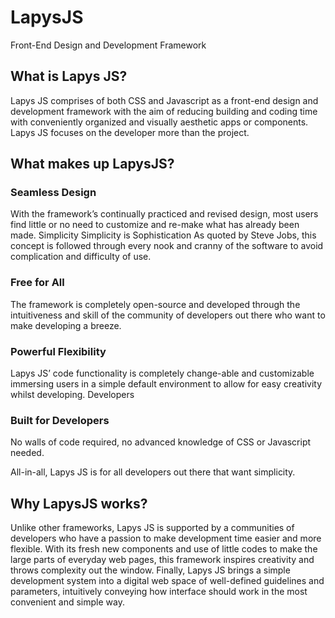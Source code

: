 # LapysJS
Front-End Design and Development Framework


## What is Lapys JS?
Lapys JS comprises of both CSS and Javascript as a front-end design and development framework with the aim of reducing building and coding time with conveniently organized and visually aesthetic apps or components.
Lapys JS focuses on the developer more than the project.

## What makes up LapysJS?
### Seamless Design
With the framework’s continually practiced and revised design, most users find little or no need to customize and re-make what has already been made.
Simplicity
 Simplicity is Sophistication 
As quoted by Steve Jobs, this concept is followed through every nook and cranny of the software to avoid complication and difficulty of use.

### Free for All
The framework is completely open-source and developed through the intuitiveness and skill of the community of developers out there who want to make developing a breeze.

### Powerful Flexibility
Lapys JS’ code functionality is completely change-able and customizable immersing users in a simple default environment to allow for easy creativity whilst developing.
Developers

### Built for Developers
No walls of code required, no advanced knowledge of CSS or Javascript needed. 

All-in-all, Lapys JS is for all developers out there that want simplicity.

## Why LapysJS works?
Unlike other frameworks, Lapys JS is supported by a communities of developers who have a passion to make development time easier and more flexible.
With its fresh new components and use of little codes to make the large parts of everyday web pages, this framework inspires creativity and throws complexity out the window.
Finally, Lapys JS brings a simple development system into a digital web space of well-defined guidelines and parameters, intuitively conveying how interface should work in the most convenient and simple way.
